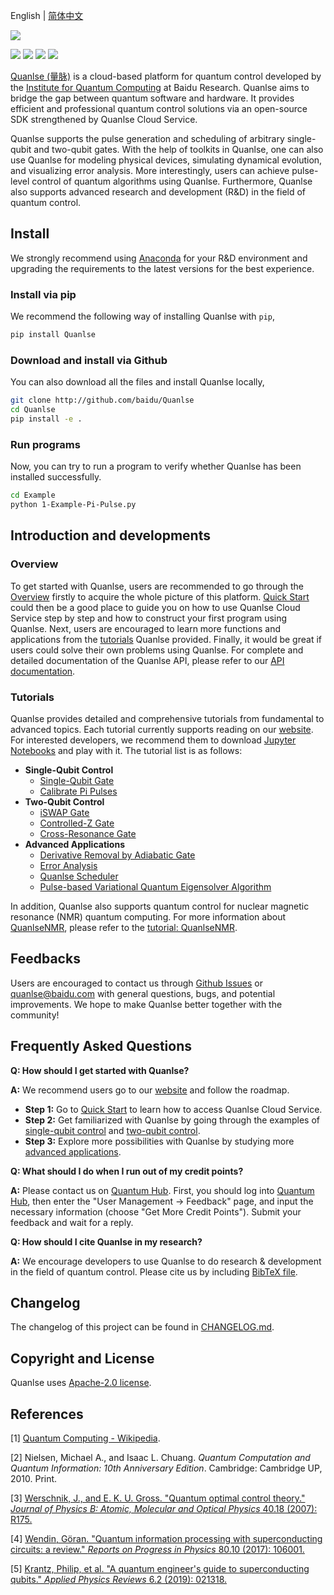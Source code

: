 English | [简体中文](README_CN.md)

![](https://release-data.cdn.bcebos.com/Quanlse_title_en.png)

[![](https://img.shields.io/badge/license-Apache%202.0-green)](./LICENSE) [![](https://img.shields.io/badge/build-passing-green)]() ![](https://img.shields.io/badge/Python-3.6--3.8-blue) ![](https://img.shields.io/badge/release-v1.0.0-blue)

[Quanlse (量脉)](https://quanlse.baidu.com) is a cloud-based platform for quantum control developed by the [Institute for Quantum Computing](https://quantum.baidu.com) at Baidu Research. Quanlse aims to bridge the gap between quantum software and hardware. It provides efficient and professional quantum control solutions via an open-source SDK strengthened by Quanlse Cloud Service.

Quanlse supports the pulse generation and scheduling of arbitrary single-qubit and two-qubit gates. With the help of toolkits in Quanlse, one can also use Quanlse for modeling physical devices, simulating dynamical evolution, and visualizing error analysis. More interestingly, users can achieve pulse-level control of quantum algorithms using Quanlse. Furthermore, Quanlse also supports advanced research and development (R&D) in the field of quantum control.

## Install

We strongly recommend using [Anaconda](https://www.anaconda.com/) for your R&D environment and upgrading the requirements to the latest versions for the best experience.

### Install via pip

We recommend the following way of installing Quanlse with `pip`,

```bash
pip install Quanlse
```

### Download and install via Github

You can also download all the files and install Quanlse locally,

```bash
git clone http://github.com/baidu/Quanlse
cd Quanlse
pip install -e .
```

### Run programs

Now, you can try to run a program to verify whether Quanlse has been installed successfully.

```bash
cd Example
python 1-Example-Pi-Pulse.py
```

## Introduction and developments

### Overview

To get started with Quanlse, users are recommended to go through the [Overview](https://quanlse.baidu.com/#/doc/overview) firstly to acquire the whole picture of this platform. [Quick Start](https://quanlse.baidu.com/#/doc/quickstart) could then be a good place to guide you on how to use Quanlse Cloud Service step by step and how to construct your first program using Quanlse. Next, users are encouraged to learn more functions and applications from the [tutorials](https://quanlse.baidu.com/#/doc/tutorial-overview) Quanlse provided. Finally, it would be great if users could solve their own problems using Quanlse. For complete and detailed documentation of the Quanlse API, please refer to our [API documentation](https://quanlse.baidu.com/api/).

### Tutorials

Quanlse provides detailed and comprehensive tutorials from fundamental to advanced topics. Each tutorial currently supports reading on our [website](https://quanlse.baidu.com/#/doc/tutorial-overview). For interested developers, we recommend them to download [Jupyter Notebooks](https://github.com/baidu/Quanlse/tree/master/Tutorial) and play with it. The tutorial list is as follows:

- **Single-Qubit Control**
    - [Single-Qubit Gate](https://quanlse.baidu.com/#/doc/tutorial-single-qubit)
    - [Calibrate Pi Pulses](https://quanlse.baidu.com/#/doc/tutorial-pi-pulse)
- **Two-Qubit Control**
    - [iSWAP Gate](https://quanlse.baidu.com/#/doc/tutorial-iswap)
    - [Controlled-Z Gate](https://quanlse.baidu.com/#/doc/tutorial-cz)
    - [Cross-Resonance Gate](https://quanlse.baidu.com/#/doc/tutorial-cr)
- **Advanced Applications**
    - [Derivative Removal by Adiabatic Gate](https://quanlse.baidu.com/#/doc/tutorial-drag)
    - [Error Analysis](https://quanlse.baidu.com/#/doc/tutorial-error-analysis)
    - [Quanlse Scheduler](https://quanlse.baidu.com/#/doc/tutorial-scheduler)
    - [Pulse-based Variational Quantum Eigensolver Algorithm](https://quanlse.baidu.com/#/doc/tutorial-pbvqe)

In addition, Quanlse also supports quantum control for nuclear magnetic resonance (NMR) quantum computing. For more information about [QuanlseNMR](https://nmr.baidu.com/en/), please refer to the [tutorial: QuanlseNMR](https://quanlse.baidu.com/#/doc/nmr).


## Feedbacks

Users are encouraged to contact us through [Github Issues](https://github.com/baidu/Quanlse/issues) or quanlse@baidu.com with general questions, bugs, and potential improvements. We hope to make Quanlse better together with the community!

## Frequently Asked Questions

**Q: How should I get started with Quanlse?**

**A:** We recommend users go to our [website](http://quanlse.baidu.com) and follow the roadmap. 

- **Step 1:** Go to [Quick Start](https://quanlse.baidu.com/#/doc/quickstart) to learn how to access Quanlse Cloud Service.
- **Step 2:** Get familiarized with Quanlse by going through the examples of [single-qubit control](https://quanlse.baidu.com/#/doc/tutorial-single-qubit) and [two-qubit control](https://quanlse.baidu.com/#/doc/tutorial-iswap). 
- **Step 3:** Explore more possibilities with Quanlse by studying more [advanced applications](https://quanlse.baidu.com/#/doc/tutorial-drag).

**Q: What should I do when I run out of my credit points?**  

**A:** Please contact us on [Quantum Hub](https://quantum-hub.baidu.com). First, you should log into [Quantum Hub](https://quantum-hub.baidu.com), then enter the "User Management -> Feedback" page, and input the necessary information (choose "Get More Credit Points"). Submit your feedback and wait for a reply.

**Q: How should I cite Quanlse in my research?**  

**A:** We encourage developers to use Quanlse to do research & development in the field of quantum control. Please cite us by including [BibTeX file](Quanlse.bib).

## Changelog

The changelog of this project can be found in [CHANGELOG.md](CHANGELOG.md).

## Copyright and License

Quanlse uses [Apache-2.0 license](LICENSE).

## References

[1] [Quantum Computing - Wikipedia](https://en.wikipedia.org/wiki/Quantum_computing).

[2] Nielsen, Michael A., and Isaac L. Chuang. *Quantum Computation and Quantum Information: 10th Anniversary Edition*. Cambridge: Cambridge UP, 2010. Print.

[3] [Werschnik, J., and E. K. U. Gross. "Quantum optimal control theory." *Journal of Physics B: Atomic, Molecular and Optical Physics* 40.18 (2007): R175.](https://doi.org/10.1088/0953-4075/40/18/R01)

[4] [Wendin, Göran. "Quantum information processing with superconducting circuits: a review." *Reports on Progress in Physics* 80.10 (2017): 106001.](https://doi.org/10.1088/1361-6633/aa7e1a)

[5] [Krantz, Philip, et al. "A quantum engineer's guide to superconducting qubits." *Applied Physics Reviews* 6.2 (2019): 021318.](https://doi.org/10.1063/1.5089550)


